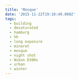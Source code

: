 ```yaml
---
title: 'Mosque'
date: '2015-11-22T19:10:49.000Z'
tags:
  - building
  - desaturated
  - hamburg
  - hh
  - long exposure
  - minaret
  - mosque
  - night shot
  - Nikon D300s
  - urban
  - winter
---
```


